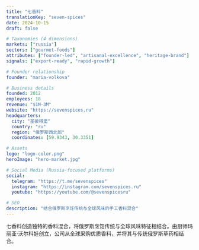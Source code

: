 ```yaml
---
title: "七香料"
translationKey: "seven-spices"
date: 2024-10-15
draft: false

# Taxonomies (4 dimensions)
markets: ["russia"]
sectors: ["gourmet-foods"]
attributes: ["founder-led", "artisanal-excellence", "heritage-brand"]
signals: ["export-ready", "rapid-growth"]

# Founder relationship
founder: "maria-volkova"

# Business details
founded: 2012
employees: 18
revenue: "$1M-3M"
website: "https://sevenspices.ru"
headquarters:
  city: "圣彼得堡"
  country: "ru"
  region: "俄罗斯西北部"
  coordinates: [59.9343, 30.3351]

# Assets
logo: "logo-color.png"
heroImage: "hero-market.jpg"

# Social Media (Russia-focused platforms)
social:
  telegram: "https://t.me/sevenspices"
  instagram: "https://instagram.com/sevenspices.ru"
  youtube: "https://youtube.com/@sevenspicesru"

# SEO
description: "结合俄罗斯烹饪传统与全球风味的手工香料混合"
---
```


七香料创造独特的香料混合，将俄罗斯烹饪传统与全球风味特征相结合。由厨师玛丽亚·沃尔科娃创立，公司从全球采购优质香料，并将其与传统俄罗斯草药相结合。
